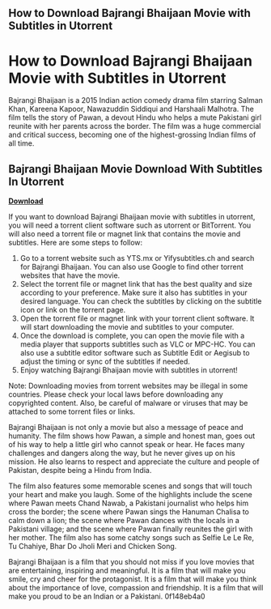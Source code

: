 ## How to Download Bajrangi Bhaijaan Movie with Subtitles in Utorrent

  
# How to Download Bajrangi Bhaijaan Movie with Subtitles in Utorrent
 
Bajrangi Bhaijaan is a 2015 Indian action comedy drama film starring Salman Khan, Kareena Kapoor, Nawazuddin Siddiqui and Harshaali Malhotra. The film tells the story of Pawan, a devout Hindu who helps a mute Pakistani girl reunite with her parents across the border. The film was a huge commercial and critical success, becoming one of the highest-grossing Indian films of all time.
 
## Bajrangi Bhaijaan Movie Download With Subtitles In Utorrent


[**Download**](https://www.google.com/url?q=https%3A%2F%2Ftlniurl.com%2F2tKIjD&sa=D&sntz=1&usg=AOvVaw1btmdF_0zU5-7SULHl6dq6)

 
If you want to download Bajrangi Bhaijaan movie with subtitles in utorrent, you will need a torrent client software such as utorrent or BitTorrent. You will also need a torrent file or magnet link that contains the movie and subtitles. Here are some steps to follow:
 
1. Go to a torrent website such as YTS.mx or Yifysubtitles.ch and search for Bajrangi Bhaijaan. You can also use Google to find other torrent websites that have the movie.
2. Select the torrent file or magnet link that has the best quality and size according to your preference. Make sure it also has subtitles in your desired language. You can check the subtitles by clicking on the subtitle icon or link on the torrent page.
3. Open the torrent file or magnet link with your torrent client software. It will start downloading the movie and subtitles to your computer.
4. Once the download is complete, you can open the movie file with a media player that supports subtitles such as VLC or MPC-HC. You can also use a subtitle editor software such as Subtitle Edit or Aegisub to adjust the timing or sync of the subtitles if needed.
5. Enjoy watching Bajrangi Bhaijaan movie with subtitles in utorrent!

Note: Downloading movies from torrent websites may be illegal in some countries. Please check your local laws before downloading any copyrighted content. Also, be careful of malware or viruses that may be attached to some torrent files or links.

Bajrangi Bhaijaan is not only a movie but also a message of peace and humanity. The film shows how Pawan, a simple and honest man, goes out of his way to help a little girl who cannot speak or hear. He faces many challenges and dangers along the way, but he never gives up on his mission. He also learns to respect and appreciate the culture and people of Pakistan, despite being a Hindu from India.
 
The film also features some memorable scenes and songs that will touch your heart and make you laugh. Some of the highlights include the scene where Pawan meets Chand Nawab, a Pakistani journalist who helps him cross the border; the scene where Pawan sings the Hanuman Chalisa to calm down a lion; the scene where Pawan dances with the locals in a Pakistani village; and the scene where Pawan finally reunites the girl with her mother. The film also has some catchy songs such as Selfie Le Le Re, Tu Chahiye, Bhar Do Jholi Meri and Chicken Song.
 
Bajrangi Bhaijaan is a film that you should not miss if you love movies that are entertaining, inspiring and meaningful. It is a film that will make you smile, cry and cheer for the protagonist. It is a film that will make you think about the importance of love, compassion and friendship. It is a film that will make you proud to be an Indian or a Pakistani.
 0f148eb4a0
